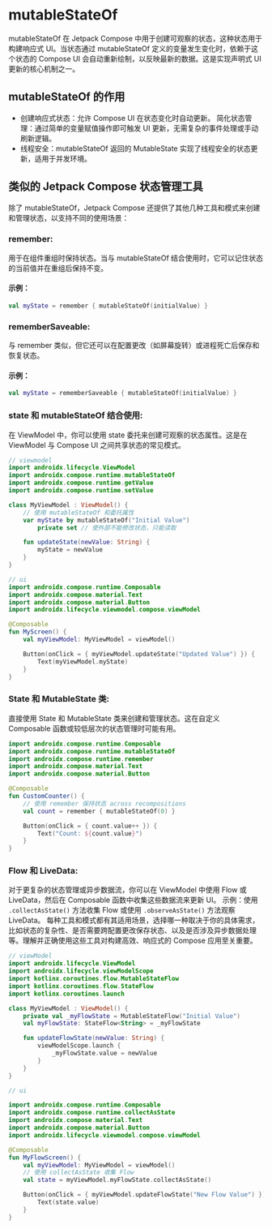 # mutableStateOf

mutableStateOf 在 Jetpack Compose 中用于创建可观察的状态，这种状态用于构建响应式 UI。当状态通过 mutableStateOf 定义的变量发生变化时，依赖于这个状态的 Compose UI 会自动重新绘制，以反映最新的数据。这是实现声明式 UI 更新的核心机制之一。

## mutableStateOf 的作用

-   创建响应式状态：允许 Compose UI 在状态变化时自动更新。
    简化状态管理：通过简单的变量赋值操作即可触发 UI 更新，无需复杂的事件处理或手动刷新逻辑。
-   线程安全：mutableStateOf 返回的 MutableState 实现了线程安全的状态更新，适用于并发环境。

## 类似的 Jetpack Compose 状态管理工具

除了 mutableStateOf，Jetpack Compose 还提供了其他几种工具和模式来创建和管理状态，以支持不同的使用场景：

### remember:

用于在组件重组时保持状态。当与 mutableStateOf 结合使用时，它可以记住状态的当前值并在重组后保持不变。

#### 示例：

```kt
val myState = remember { mutableStateOf(initialValue) }
```

### rememberSaveable:

与 remember 类似，但它还可以在配置更改（如屏幕旋转）或进程死亡后保存和恢复状态。

#### 示例：

```kt
val myState = rememberSaveable { mutableStateOf(initialValue) }
```

### state 和 mutableStateOf 结合使用:

在 ViewModel 中，你可以使用 state 委托来创建可观察的状态属性。这是在 ViewModel 与 Compose UI 之间共享状态的常见模式。

```kt
// viewmodel
import androidx.lifecycle.ViewModel
import androidx.compose.runtime.mutableStateOf
import androidx.compose.runtime.getValue
import androidx.compose.runtime.setValue

class MyViewModel : ViewModel() {
    // 使用 mutableStateOf 和委托属性
    var myState by mutableStateOf("Initial Value")
        private set // 使外部不能修改状态，只能读取

    fun updateState(newValue: String) {
        myState = newValue
    }
}

// ui
import androidx.compose.runtime.Composable
import androidx.compose.material.Text
import androidx.compose.material.Button
import androidx.lifecycle.viewmodel.compose.viewModel

@Composable
fun MyScreen() {
    val myViewModel: MyViewModel = viewModel()

    Button(onClick = { myViewModel.updateState("Updated Value") }) {
        Text(myViewModel.myState)
    }
}

```

### State 和 MutableState 类:

直接使用 State 和 MutableState 类来创建和管理状态。这在自定义 Composable 函数或较低层次的状态管理时可能有用。

```kt
import androidx.compose.runtime.Composable
import androidx.compose.runtime.mutableStateOf
import androidx.compose.runtime.remember
import androidx.compose.material.Text
import androidx.compose.material.Button

@Composable
fun CustomCounter() {
    // 使用 remember 保持状态 across recompositions
    val count = remember { mutableStateOf(0) }

    Button(onClick = { count.value++ }) {
        Text("Count: ${count.value}")
    }
}
```

### Flow 和 LiveData:

对于更复杂的状态管理或异步数据流，你可以在 ViewModel 中使用 Flow 或 LiveData，然后在 Composable 函数中收集这些数据流来更新 UI。
示例：使用 `.collectAsState()` 方法收集 Flow 或使用 `.observeAsState()` 方法观察 LiveData。
每种工具和模式都有其适用场景，选择哪一种取决于你的具体需求，比如状态的复杂性、是否需要跨配置更改保存状态、以及是否涉及异步数据处理等。理解并正确使用这些工具对构建高效、响应式的 Compose 应用至关重要。

```kt
// viewModel
import androidx.lifecycle.ViewModel
import androidx.lifecycle.viewModelScope
import kotlinx.coroutines.flow.MutableStateFlow
import kotlinx.coroutines.flow.StateFlow
import kotlinx.coroutines.launch

class MyViewModel : ViewModel() {
    private val _myFlowState = MutableStateFlow("Initial Value")
    val myFlowState: StateFlow<String> = _myFlowState

    fun updateFlowState(newValue: String) {
        viewModelScope.launch {
            _myFlowState.value = newValue
        }
    }
}

// ui

import androidx.compose.runtime.Composable
import androidx.compose.runtime.collectAsState
import androidx.compose.material.Text
import androidx.compose.material.Button
import androidx.lifecycle.viewmodel.compose.viewModel

@Composable
fun MyFlowScreen() {
    val myViewModel: MyViewModel = viewModel()
    // 使用 collectAsState 收集 Flow
    val state = myViewModel.myFlowState.collectAsState()

    Button(onClick = { myViewModel.updateFlowState("New Flow Value") }) {
        Text(state.value)
    }
}

```
